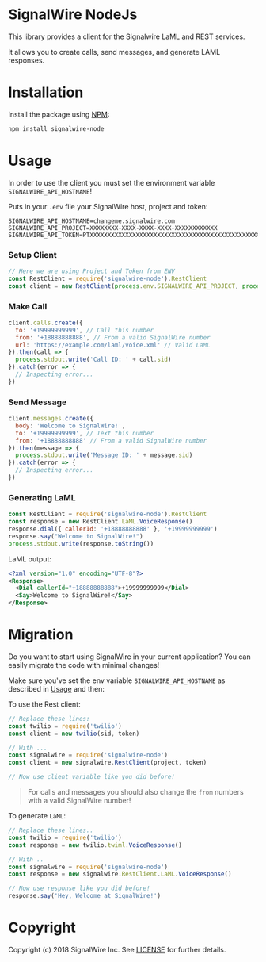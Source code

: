 # SignalWire NodeJs

This library provides a client for the Signalwire LaML and REST services.

It allows you to create calls, send messages, and generate LAML responses.

# Installation

Install the package using [NPM](https://www.npmjs.com/):
```bash
npm install signalwire-node
```

# Usage

In order to use the client you must set the environment variable `SIGNALWIRE_API_HOSTNAME`!

Puts in your `.env` file your SignalWire host, project and token:
```
SIGNALWIRE_API_HOSTNAME=changeme.signalwire.com
SIGNALWIRE_API_PROJECT=XXXXXXXX-XXXX-XXXX-XXXX-XXXXXXXXXXXX
SIGNALWIRE_API_TOKEN=PTXXXXXXXXXXXXXXXXXXXXXXXXXXXXXXXXXXXXXXXXXXXXXXXX
```

### Setup Client
```javascript
// Here we are using Project and Token from ENV
const RestClient = require('signalwire-node').RestClient
const client = new RestClient(process.env.SIGNALWIRE_API_PROJECT, process.env.SIGNALWIRE_API_TOKEN)
```

### Make Call
```javascript
client.calls.create({
  to: '+19999999999', // Call this number
  from: '+18888888888', // From a valid SignalWire number
  url: 'https://example.com/laml/voice.xml' // Valid LaML
}).then(call => {
  process.stdout.write('Call ID: ' + call.sid)
}).catch(error => {
  // Inspecting error...
})
```

### Send Message
```javascript
client.messages.create({
  body: 'Welcome to SignalWire!',
  to: '+19999999999', // Text this number
  from: '+18888888888' // From a valid SignalWire number
}).then(message => {
  process.stdout.write('Message ID: ' + message.sid)
}).catch(error => {
  // Inspecting error...
})
```

### Generating LaML
```javascript
const RestClient = require('signalwire-node').RestClient
const response = new RestClient.LaML.VoiceResponse()
response.dial({ callerId: '+18888888888' }, '+19999999999')
response.say("Welcome to SignalWire!")
process.stdout.write(response.toString())
```

LaML output:

```xml
<?xml version="1.0" encoding="UTF-8"?>
<Response>
  <Dial callerId="+18888888888">+19999999999</Dial>
  <Say>Welcome to SignalWire!</Say>
</Response>
```

# Migration
Do you want to start using SignalWire in your current application? You can easily migrate the code with minimal changes!

Make sure you've set the env variable `SIGNALWIRE_API_HOSTNAME` as described in [Usage](#usage) and then:

To use the Rest client:
```javascript
// Replace these lines:
const twilio = require('twilio')
const client = new twilio(sid, token)

// With ...
const signalwire = require('signalwire-node')
const client = new signalwire.RestClient(project, token)

// Now use client variable like you did before!
```
> For calls and messages you should also change the `from` numbers with a valid SignalWire number!

To generate `LaML`:

```javascript
// Replace these lines..
const twilio = require('twilio')
const response = new twilio.twiml.VoiceResponse()

// With ..
const signalwire = require('signalwire-node')
const response = new signalwire.RestClient.LaML.VoiceResponse()

// Now use response like you did before!
response.say('Hey, Welcome at SignalWire!')
```

# Copyright

Copyright (c) 2018 SignalWire Inc. See [LICENSE](https://github.com/signalwire/signalwire-node/blob/master/LICENSE) for
further details.